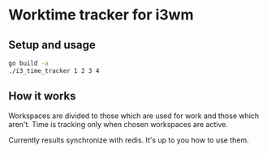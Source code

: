 # Worktime tracker for i3wm

## Setup and usage

```sh
go build -a
./i3_time_tracker 1 2 3 4
```
## How it works

Workspaces are divided to those which are used for work and those which aren't.
Time is tracking only when chosen workspaces are active.

Currently results synchronize with redis. It's up to you how to use them.

